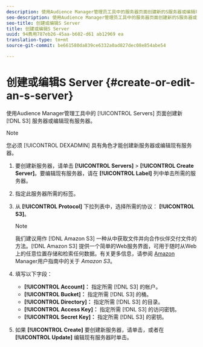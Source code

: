 ```yaml
---
description: 使用Audience Manager管理员工具中的服务器页面创建新的S服务器或编辑现有服务器。
seo-description: 使用Audience Manager管理员工具中的服务器页面创建新的S服务器或编辑现有服务器。
seo-title: 创建或编辑S Server
title: 创建或编辑S Server
uuid: 94费用787eb26-45aa-b602-d61 ab12969 ea
translation-type: tm+mt
source-git-commit: be661580da839ce6332a0ad827dec08e854abe54

---
```



# 创建或编辑S Server {#create-or-edit-an-s-server}

使用Audience Manager管理工具中的 [!UICONTROL Servers] 页面创建新 [!DNL S3] 服务器或编辑现有服务器。

>[!NOTE]
>
>您必须 [!UICONTROL DEXADMIN] 具有角色才能创建新服务器或编辑现有服务器。

1. 要创建新服务器，请单击 **[!UICONTROL Servers]** &gt; **[!UICONTROL Create Server]**。要编辑现有服务器，请在 **[!UICONTROL Label]** 列中单击所需的服务器。
1. 指定此服务器所需的标签。
1. 从 **[!UICONTROL Protocol]** 下拉列表中，选择所需的协议： **[!UICONTROL S3]**。

   >[!NOTE]
   >
   >我们建议用作 [!DNL Amazon S3] 一种从中获取文件并向合作伙伴交付文件的方法。[!DNL Amazon S3] 提供一个简单的Web服务界面，可用于随时从Web上的任意位置存储和检索任何数据。有关更多信息，请参阅 [Amazon](https://docs.adobe.com/content/help/en/audience-manager/user-guide/reference/amazon-s3.html) Manager用户指南中的关于 *Amazon S3*。

1. 填写以下字段：

   * **[!UICONTROL Account]：** 指定所需 [!DNL S3] 的帐户。
   * **[!UICONTROL Bucket]：** 指定所需 [!DNL S3] 的桶。
   * **[!UICONTROL Directory]：** 指定所需 [!DNL S3] 的目录。
   * **[!UICONTROL Access Key]：** 指定所需 [!DNL S3] 的访问密钥。
   * **[!UICONTROL Secret Key]：** 指定所需 [!DNL S3] 的密钥。

1. 如果 **[!UICONTROL Create]** 要创建新服务器，请单击，或者在 **[!UICONTROL Update]** 编辑现有服务器时单击。